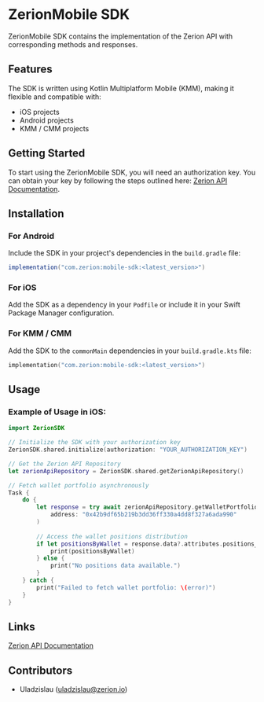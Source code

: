 # ZerionMobile SDK

ZerionMobile SDK contains the implementation of the Zerion API with corresponding methods and responses.

## Features

The SDK is written using Kotlin Multiplatform Mobile (KMM), making it flexible and compatible with:
- iOS projects
- Android projects
- KMM / CMM projects

## Getting Started

To start using the ZerionMobile SDK, you will need an authorization key. You can obtain your key by following the steps outlined here: [Zerion API Documentation](https://developers.zerion.io/reference/intro/getting-started).

## Installation

### For Android
Include the SDK in your project's dependencies in the `build.gradle` file:
```gradle
implementation("com.zerion:mobile-sdk:<latest_version>")
```

### For iOS
Add the SDK as a dependency in your `Podfile` or include it in your Swift Package Manager configuration.

### For KMM / CMM
Add the SDK to the `commonMain` dependencies in your `build.gradle.kts` file:
```kotlin
implementation("com.zerion:mobile-sdk:<latest_version>")
```

## Usage

### Example of Usage in iOS:

```swift
import ZerionSDK

// Initialize the SDK with your authorization key
ZerionSDK.shared.initialize(authorization: "YOUR_AUTHORIZATION_KEY")

// Get the Zerion API Repository
let zerionApiRepository = ZerionSDK.shared.getZerionApiRepository()

// Fetch wallet portfolio asynchronously
Task {
    do {
        let response = try await zerionApiRepository.getWalletPortfolio(
            address: "0x42b9df65b219b3dd36ff330a4dd8f327a6ada990"
        )
        
        // Access the wallet positions distribution
        if let positionsByWallet = response.data?.attributes.positions_distribution_by_type.wallet {
            print(positionsByWallet)
        } else {
            print("No positions data available.")
        }
    } catch {
        print("Failed to fetch wallet portfolio: \(error)")
    }
}
```

## Links 
[Zerion API Documentation](https://developers.zerion.io/reference/intro/getting-started)

## Contributors
- Uladzislau ([uladzislau@zerion.io](mailto:uladzislau@zerion.io))
